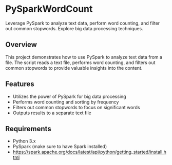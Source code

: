 # PySparkWordCount
Leverage PySpark to analyze text data, perform word counting, and filter out common stopwords. Explore big data processing techniques.

## Overview

This project demonstrates how to use PySpark to analyze text data from a file. The script reads a text file, performs word counting, and filters out common stopwords to provide valuable insights into the content.

## Features

- Utilizes the power of PySpark for big data processing
- Performs word counting and sorting by frequency
- Filters out common stopwords to focus on significant words
- Outputs results to a separate text file

## Requirements

- Python 3.x
- PySpark (make sure to have Spark installed)
- https://spark.apache.org/docs/latest/api/python/getting_started/install.html

